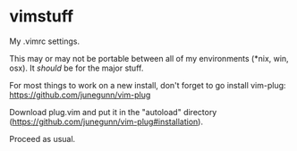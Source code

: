 # vimstuff

My .vimrc settings.

This may or may not be portable between all of my environments (*nix, win, osx).  It _should_ be for the major stuff.

For most things to work on a new install, don't forget to go install vim-plug: https://github.com/junegunn/vim-plug

Download plug.vim and put it in the "autoload" directory (https://github.com/junegunn/vim-plug#installation).

Proceed as usual.
